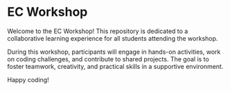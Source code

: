 EC Workshop
============

Welcome to the EC Workshop! This repository is dedicated to a collaborative learning experience for all students attending the workshop.

During this workshop, participants will engage in hands-on activities, work on coding challenges, and contribute to shared projects. The goal is to foster teamwork, creativity, and practical skills in a supportive environment.

Happy coding!

